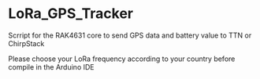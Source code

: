 # LoRa_GPS_Tracker
Scrript for the RAK4631 core to send GPS data and battery value to TTN or ChirpStack

Please choose your LoRa frequency according to your country before compile in the Arduino IDE
